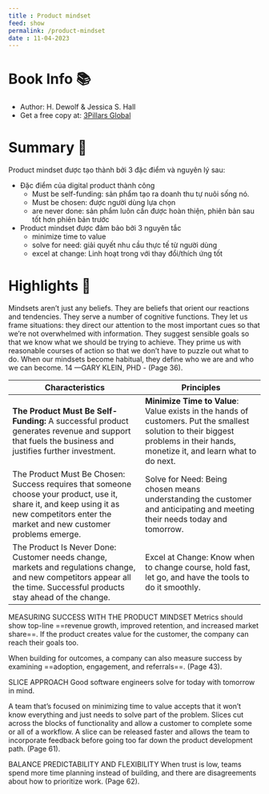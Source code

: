 ```yaml
---
title : Product mindset
feed: show
permalink: /product-mindset
date : 11-04-2023
---
```


# Book Info 📚
- Author: H. Dewolf & Jessica S. Hall
- Get a free copy at: [3Pillars Global](https://www.3pillarglobal.com/product-mindset/)

# Summary 💬

Product mindset được tạo thành bởi 3 đặc điểm và nguyên lý sau:
- Đặc điểm của digital product thành công
	- Must be self-funding: sản phẩm tạo ra doanh thu tự nuôi sống nó.
	- Must be chosen: được người dùng lựa chọn
	- are never done: sản phẩm luôn cần được hoàn thiện, phiên bản sau tốt hơn phiên bản trước
- Product mindset được đảm bảo bởi 3 nguyên tắc
	- minimize time to value
	- solve for need: giải quyết nhu cầu thực tế từ người dùng
	- excel at change: Linh hoạt trong với thay đổi/thích ứng tốt

# Highlights 📒

Mindsets aren’t just any beliefs. They are beliefs that orient our reactions and tendencies. They serve a number of cognitive functions. They let us frame situations: they direct our attention to the most important cues so that we’re not overwhelmed with information. They suggest sensible goals so that we know what we should be trying to achieve. They prime us with reasonable courses of action so that we don’t have to puzzle out what to do. When our mindsets become habitual, they define who we are and who we can become. 14 —GARY KLEIN, PHD - (Page 36). 

Characteristics | Principles 
--- | ---
**The Product Must Be Self-Funding:** A successful product generates revenue and support that fuels the business and justifies further investment. | **Minimize Time to Value**: Value exists in the hands of customers. Put the smallest solution to their biggest problems in their hands, monetize it, and learn what to do next. 
 The Product Must Be Chosen: Success requires that someone choose your product, use it, share it, and keep using it as new competitors enter the market and new customer problems emerge. | Solve for Need: Being chosen means understanding the customer and anticipating and meeting their needs today and tomorrow. 
 The Product Is Never Done: Customer needs change, markets and regulations change, and new competitors appear all the time. Successful products stay ahead of the change. | Excel at Change: Know when to change course, hold fast, let go, and have the tools to do it smoothly.

MEASURING SUCCESS WITH THE PRODUCT MINDSET
Metrics should show top-line ==revenue growth, improved retention, and increased market share==. If the product creates value for the customer, the company can reach their goals too. 

When building for outcomes, a company can also measure success by examining ==adoption, engagement, and referrals==. (Page 43). 

SLICE APPROACH
Good software engineers solve for today with tomorrow in mind. 

A team that’s focused on minimizing time to value accepts that it won’t know everything and just needs to solve part of the problem. 
Slices cut across the blocks of functionality and allow a customer to complete some or all of a workflow. A slice can be released faster and allows the team to incorporate feedback before going too far down the product development path. (Page 61). 

BALANCE PREDICTABILITY AND FLEXIBILITY
When trust is low, teams spend more time planning instead of building, and there are disagreements about how to prioritize work. (Page 62). 